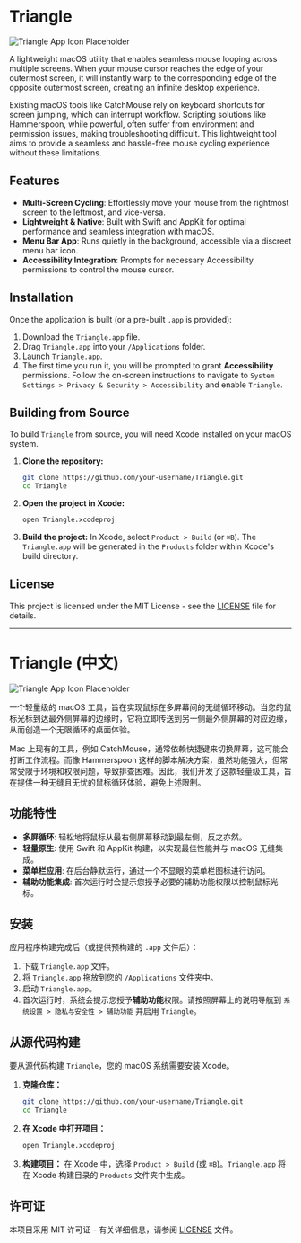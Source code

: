 # Triangle

![Triangle App Icon Placeholder](https://via.placeholder.com/64x64?text=Triangle)

A lightweight macOS utility that enables seamless mouse looping across multiple screens. When your mouse cursor reaches the edge of your outermost screen, it will instantly warp to the corresponding edge of the opposite outermost screen, creating an infinite desktop experience.

Existing macOS tools like CatchMouse rely on keyboard shortcuts for screen jumping, which can interrupt workflow. Scripting solutions like Hammerspoon, while powerful, often suffer from environment and permission issues, making troubleshooting difficult. This lightweight tool aims to provide a seamless and hassle-free mouse cycling experience without these limitations.

## Features

*   **Multi-Screen Cycling**: Effortlessly move your mouse from the rightmost screen to the leftmost, and vice-versa.
*   **Lightweight & Native**: Built with Swift and AppKit for optimal performance and seamless integration with macOS.
*   **Menu Bar App**: Runs quietly in the background, accessible via a discreet menu bar icon.
*   **Accessibility Integration**: Prompts for necessary Accessibility permissions to control the mouse cursor.

## Installation

Once the application is built (or a pre-built `.app` is provided):

1.  Download the `Triangle.app` file.
2.  Drag `Triangle.app` into your `/Applications` folder.
3.  Launch `Triangle.app`.
4.  The first time you run it, you will be prompted to grant **Accessibility** permissions. Follow the on-screen instructions to navigate to `System Settings > Privacy & Security > Accessibility` and enable `Triangle`.

## Building from Source

To build `Triangle` from source, you will need Xcode installed on your macOS system.

1.  **Clone the repository:**
    ```bash
    git clone https://github.com/your-username/Triangle.git
    cd Triangle
    ```
2.  **Open the project in Xcode:**
    ```bash
    open Triangle.xcodeproj
    ```
3.  **Build the project:**
    In Xcode, select `Product > Build` (or `⌘B`). The `Triangle.app` will be generated in the `Products` folder within Xcode's build directory.

## License

This project is licensed under the MIT License - see the [LICENSE](LICENSE) file for details.

---

# Triangle (中文)

![Triangle App Icon Placeholder](https://via.placeholder.com/64x64?text=Triangle)

一个轻量级的 macOS 工具，旨在实现鼠标在多屏幕间的无缝循环移动。当您的鼠标光标到达最外侧屏幕的边缘时，它将立即传送到另一侧最外侧屏幕的对应边缘，从而创造一个无限循环的桌面体验。

Mac 上现有的工具，例如 CatchMouse，通常依赖快捷键来切换屏幕，这可能会打断工作流程。而像 Hammerspoon 这样的脚本解决方案，虽然功能强大，但常常受限于环境和权限问题，导致排查困难。因此，我们开发了这款轻量级工具，旨在提供一种无缝且无忧的鼠标循环体验，避免上述限制。

## 功能特性

*   **多屏循环**: 轻松地将鼠标从最右侧屏幕移动到最左侧，反之亦然。
*   **轻量原生**: 使用 Swift 和 AppKit 构建，以实现最佳性能并与 macOS 无缝集成。
*   **菜单栏应用**: 在后台静默运行，通过一个不显眼的菜单栏图标进行访问。
*   **辅助功能集成**: 首次运行时会提示您授予必要的辅助功能权限以控制鼠标光标。

## 安装

应用程序构建完成后（或提供预构建的 `.app` 文件后）：

1.  下载 `Triangle.app` 文件。
2.  将 `Triangle.app` 拖放到您的 `/Applications` 文件夹中。
3.  启动 `Triangle.app`。
4.  首次运行时，系统会提示您授予**辅助功能**权限。请按照屏幕上的说明导航到 `系统设置 > 隐私与安全性 > 辅助功能` 并启用 `Triangle`。

## 从源代码构建

要从源代码构建 `Triangle`，您的 macOS 系统需要安装 Xcode。

1.  **克隆仓库：**
    ```bash
    git clone https://github.com/your-username/Triangle.git
    cd Triangle
    ```
2.  **在 Xcode 中打开项目：**
    ```bash
    open Triangle.xcodeproj
    ```
3.  **构建项目：**
    在 Xcode 中，选择 `Product > Build` (或 `⌘B`)。`Triangle.app` 将在 Xcode 构建目录的 `Products` 文件夹中生成。

## 许可证

本项目采用 MIT 许可证 - 有关详细信息，请参阅 [LICENSE](LICENSE) 文件。